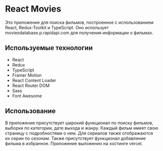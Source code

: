 # React Movies

Это приложение для поиска фильмов, построенное с использованием React, Redux-Toolkit и TypeScript. Оно использует moviesdatabase.p.rapidapi.com для получения информации о фильмах.

## Используемые технологии

- React
- Redux
- TypeScript
- Framer Motion
- React Content Loader
- React Router DOM
- Sass
- Font Awesome

## Использование

В приложение присутствует широкий функционал по поиску фильмов, выборки по категории, дате выхода и жанру.
Каждый фильм имеет свою страницу с подробностями о нем. Для сериалов также отображаются их серии по сезонам.
Также присутствует функционал добавление фильма в избранное.
Приложение выложенио на хостинге vercel.
